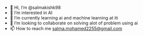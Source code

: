 - 👋 Hi, I’m @salmakishk98
- 👀 I’m interested in AI
- 🌱 I’m currently learning ai and machine learning at iti
- 💞️ I’m looking to collaborate on solving alot of problem using ai 
- 📫 How to reach me salma.mohamed2255@gmail.com

<!---
salmakishk98/salmakishk98 is a ✨ special ✨ repository because its `README.md` (this file) appears on your GitHub profile.
You can click the Preview link to take a look at your changes.
--->
